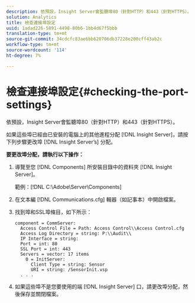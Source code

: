 ```yaml
---
description: 依預設，Insight Server會監聽埠80（針對HTTP）和443（針對HTTPS）。
solution: Analytics
title: 檢查連接埠設定
uuid: 1adad226-5891-4498-80b6-1bb4d67f5bbb
translation-type: tm+mt
source-git-commit: 34cdcfc83ae6bb620706db37228e200cff43ab2c
workflow-type: tm+mt
source-wordcount: '114'
ht-degree: 7%

---
```



# 檢查連接埠設定{#checking-the-port-settings}

依預設，Insight Server會監聽埠80（針對HTTP）和443（針對HTTPS）。

如果這些埠已經由已安裝的電腦上的其他進程分配 [!DNL Insight Server]，請按下列步驟更改埠 [!DNL Insight Server’s] 分配。

**要更改埠分配，請執行以下操作：**

1. 導覽至您 [!DNL Components] 所安裝目錄中的資料夾 [!DNL Insight Server]。

   範例：[!DNL C:\Adobe\Server\Components]

1. 在文本編 [!DNL Communications.cfg] 輯器（如記事本）中開啟檔案。
1. 找到埠和SSL埠條目，如下所示：

   ```
   component = CommServer: 
     Access Control File = Path: Access Control\\Access Control.cfg
     Access Log Directory = string: P:\\Audit\\
     IP Interface = string: 
     Port = int: 80
     SSL Port = int: 443
     Servers = vector: 17 items
       0 = InitServer: 
         Client Type = string: Sensor
         URI = string: /SensorInit.vsp
     . . .
   ```

1. 如果這些埠不是您要使用的端 [!DNL Insight Server] 口，請更改埠分配，然後保存並關閉檔案。
